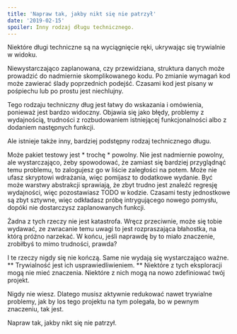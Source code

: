 ```yaml
---
title: 'Napraw tak, jakby nikt się nie patrzył'
date: '2019-02-15'
spoiler: Inny rodzaj długu technicznego.
---
```


Niektóre długi techniczne są na wyciągnięcie ręki, ukrywając się trywialnie w widoku.

Niewystarczająco zaplanowana, czy przewidziana, struktura danych może prowadzić do nadmiernie skomplikowanego kodu. Po zmianie wymagań kod może zawierać ślady poprzednich podejść. Czasami kod jest pisany w pośpiechu lub po prostu jest niechlujny.

Tego rodzaju techniczny dług jest łatwy do wskazania i omówienia, ponieważ jest bardzo widoczny. Objawia się jako błędy, problemy z wydajnością, trudności z rozbudowaniem istniejącej funkcjonalności albo z dodaniem następnych funkcji.

Ale istnieje także inny, bardziej podstępny rodzaj technicznego długu.

Może pakiet testowy jest * trochę * powolny. Nie jest nadmiernie powolny, ale wystarczająco, żeby spowodować, że zamiast się bardziej przyglądnąć temu problemu, to zalogujesz go w liście zaległości na potem. Może nie ufasz skryptowi wdrażania, więc pomijasz to dodatkowe wydanie. Być może warstwy abstrakcji sprawiają, że zbyt trudno jest znaleźć regresję wydajności, więc pozostawiasz TODO w kodzie. Czasami testy jednostkowe są zbyt sztywne, więc odkładasz próbę intrygującego nowego pomysłu, dopóki nie dostarczysz zaplanowanych funkcji.

Żadna z tych rzeczy nie jest katastrofa. Wręcz przeciwnie, może się tobie wydawać, ze zwracanie temu uwagi to jest rozpraszająca błahostka, na którą próżno narzekać. W końcu, jeśli naprawdę by to miało znaczenie, zrobiłbyś to mimo trudności, prawda?

I te rzeczy nigdy się nie kończą. Same nie wydają się wystarczająco ważne. ** Trywialność jest ich usprawiedliwieniem. ** Niektóre z tych eksploracji mogą nie mieć znaczenia. Niektóre z nich mogą na nowo zdefiniować twój projekt.

Nigdy nie wiesz. Dlatego musisz aktywnie redukować nawet trywialne problemy, jak by los tego projektu na tym polegała, bo w pewnym znaczeniu, tak jest.

Napraw tak, jakby nikt się nie patrzył.
